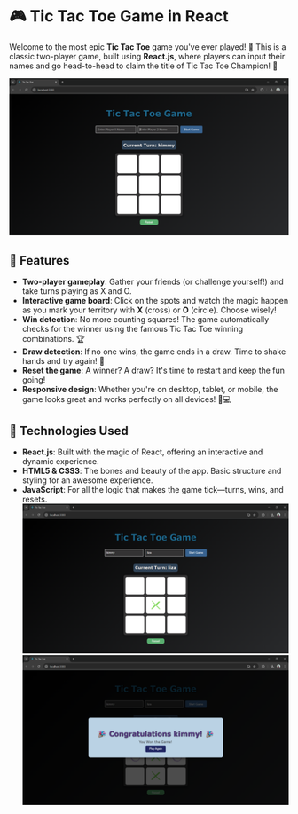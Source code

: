 # 🎮 Tic Tac Toe Game in React

Welcome to the most epic **Tic Tac Toe** game you've ever played! 🎉 This is a classic two-player game, built using **React.js**, where players can input their names and go head-to-head to claim the title of Tic Tac Toe Champion! 👑

![Tic Tac Toe Game Screenshot](src/Components/Assets/ss2.png)
## 🚀 Features
- **Two-player gameplay**: Gather your friends (or challenge yourself!) and take turns playing as X and O.
- **Interactive game board**: Click on the spots and watch the magic happen as you mark your territory with **X** (cross) or **O** (circle). Choose wisely!
- **Win detection**: No more counting squares! The game automatically checks for the winner using the famous Tic Tac Toe winning combinations. 🏆
- **Draw detection**: If no one wins, the game ends in a draw. Time to shake hands and try again! 🤝
- **Reset the game**: A winner? A draw? It's time to restart and keep the fun going!
- **Responsive design**: Whether you're on desktop, tablet, or mobile, the game looks great and works perfectly on all devices! 📱💻

## 🌟 Technologies Used
- **React.js**: Built with the magic of React, offering an interactive and dynamic experience.
- **HTML5 & CSS3**: The bones and beauty of the app. Basic structure and styling for an awesome experience.
- **JavaScript**: For all the logic that makes the game tick—turns, wins, and resets.
![Tic Tac Toe Game Screenshot](src/Components/Assets/ss1.png)
![Tic Tac Toe Game Screenshot](src/Components/Assets/ss3.png)
